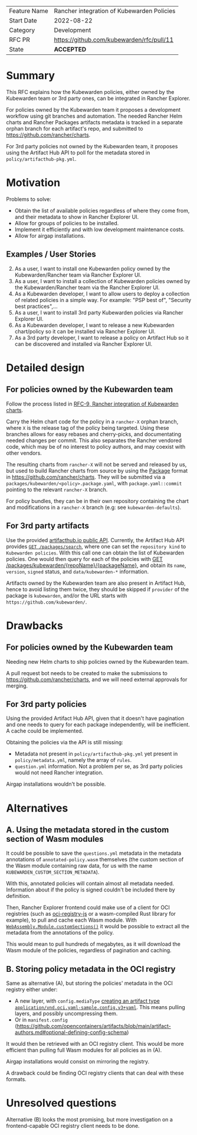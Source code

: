 |              |                                  |
| :----------- | :------------------------------- |
| Feature Name | Rancher integration of Kubewarden Policies  |
| Start Date   | 2022-08-22                       |
| Category     | Development                      |
| RFC PR       | https://github.com/kubewarden/rfc/pull/11  |
| State        | **ACCEPTED**                     |


# Summary
[summary]: #summary

This RFC explains how the Kubewarden policies, either owned by the Kubewarden
team or 3rd party ones, can be integrated in Rancher Explorer.

For policies owned by the Kubewarden team  it proposes a development workflow
using git branches and automation. The needed Rancher Helm charts and Rancher
Packages artifacts metadata is tracked in a separate orphan branch for each
artifact's repo, and submitted to https://github.com/rancher/charts.

For 3rd party policies not owned by the Kubewarden team,
it proposes using the Artifact Hub API to poll for the metadata stored in
`policy/artifacthub-pkg.yml`.


# Motivation
[motivation]: #motivation

Problems to solve:

- Obtain the list of available policies regardless of where they come from, and
  their metadata to show in Rancher Explorer UI.
- Allow for groups of policies to be installed.
- Implement it efficiently and with low development maintenance costs.
- Allow for airgap installations.

## Examples / User Stories
[examples]: #examples

2. As a user, I want to install one Kubewarden policy owned by the
   Kubewarden/Rancher team via Rancher Explorer UI.
3. As a user, I want to install a collection of Kubewarden policies owned by the
   Kubewarden/Rancher team via the Rancher Explorer UI.
4. As a Kubewarden developer, I want to allow users to deploy a collection of related policies
   in a simple way. For example: "PSP best of", "Security best practices",...
4. As a user, I want to install 3rd party Kubewarden policies via Rancher
   Explorer UI.
5. As a Kubewarden developer, I want to release a new Kubewarden chart/policy so
   it can be installed via Rancher Explorer UI.
6. As a 3rd party developer, I want to release a policy on Artifact Hub so it can
   be discovered and installed via Rancher Explorer UI.

# Detailed design
[design]: #detailed-design

## For policies owned by the Kubewarden team

Follow the process listed in [RFC-9, Rancher integration of Kubewarden
charts](./0009-rancher-integration-charts.md).

Carry the Helm chart code for the policy in a `rancher-X` orphan branch, where `X`
is the release tag of the policy being targeted.
Using these branches allows for easy rebases and cherry-picks, and documentating
needed changes per commit. This also separates the Rancher vendored code, which
may be of no interest to policy authors, and may coexist with other vendors.

The resulting charts from `rancher-X` will not be served and released by us, but
used to build Rancher charts from source by using the
[Package](https://github.com/rancher/charts/blob/dev-v2.6/docs/packages.md)
format in https://github.com/rancher/charts.
They will be submitted via a `packages/kubewarden/<policy>.package.yaml`, with
`package.yaml::commit` pointing to the relevant `rancher-X` branch.

For policy bundles, they can be in their own repository containing the chart
and modifications in a `rancher-X` branch (e.g: see `kubewarden-defaults`).

## For 3rd party artifacts

Use the provided [artifacthub.io public API](https://artifacthub.io/docs/api/).
Currently, the Artifact Hub API provides [`GET
/packages/search`](https://artifacthub.io/docs/api/#/Packages/searchPackages),
where one can set the `repository kind` to `Kubewarden policies`. With this call
one can obtain the list of Kubewarden policies. One would then query for each of
the policies with [GET
/packages/kubewarden/{repoName}/{packageName}](https://artifacthub.io/docs/api/#/Packages/getKubewardenPoliciesDetails),
and obtain its `name`, `version`, `signed` status, and `data/kubewarden-*`
information.

Artifacts owned by the Kubewarden team are also present in Artifact Hub, hence
to avoid listing them twice, they should be skipped if `provider` of the package
is `kubewarden`, and/or the URL starts with `https://github.com/kubewarden/`.

# Drawbacks
[drawbacks]: #drawbacks

## For policies owned by the Kubewarden team

Needing new Helm charts to ship policies owned by the Kubewarden team.

A pull request bot needs to be created to make the submissions to
https://github.com/rancher/charts, and we will need external approvals for
merging.

## For 3rd party policies

Using the provided Artifact Hub API, given that it doesn't have pagination and
one needs to query for each package independently, will be inefficient. A cache
could be implemented.

Obtaining the policies via the API is still missing:
- Metadata not present in `policy/artifacthub-pkg.yml` yet present in
  `policy/metadata.yml`, namely the array of `rules`.
- `question.yml` information. Not a problem per se, as 3rd party policies would
  not need Rancher integration.

Airgap installations wouldn't be possible.

# Alternatives
[alternatives]: #alternatives

## A. Using the metadata stored in the custom section of Wasm modules

It could be possible to save the `questions.yml` metadata in the metadata
annotations of `annotated-policy.wasm` themselves (the custom section of the
Wasm module containing raw data, for us with the name
`KUBEWARDEN_CUSTOM_SECTION_METADATA`).

With this, annotated policies will contain almost all metadata needed.
Information about if the policy is signed couldn't be included there by
definition.

Then, Rancher Explorer frontend could make use of a client for OCI registries
(such as [oci-registry-js](https://www.npmjs.com/package/oci-registry-js) or a
wasm-compiled Rust library for example), to pull and cache each Wasm module.
With [`WebAssembly.Module.customSections()`](https://developer.mozilla.org/en-US/docs/Web/JavaScript/Reference/Global_Objects/WebAssembly/Module/customSections)
it would be possible to extract all the metadata from the annotations of the
policy.

This would mean to pull hundreds of megabytes, as it will download the Wasm
module of the policies, regardless of pagination and caching.

## B. Storing policy metadata in the OCI registry

Same as alternative (A), but storing the policies' metadata in the OCI registry
either under:
- A new layer, with `config.mediaType` [creating an artifact type
`application/vnd.oci.yaml-sample.config.v3+yaml`](https://github.com/opencontainers/artifacts/blob/main/artifact-authors.md#defining-a-unique-artifact-type).
  This means pulling layers, and possibly uncompressing them.
- Or in `manifest.config` (https://github.com/opencontainers/artifacts/blob/main/artifact-authors.md#optional-defining-config-schema)

It would then be retrieved with an OCI registry client. This would be more
efficient than pulling full Wasm modules for all policies as in (A).

Airgap installations would consist on mirroring the registry.

A drawback could be finding OCI registry clients that can deal with these
formats.


# Unresolved questions
[unresolved]: #unresolved-questions

Alternative (B) looks the most promising, but more investigation on a
frontend-capable OCI registry client needs to be done.
